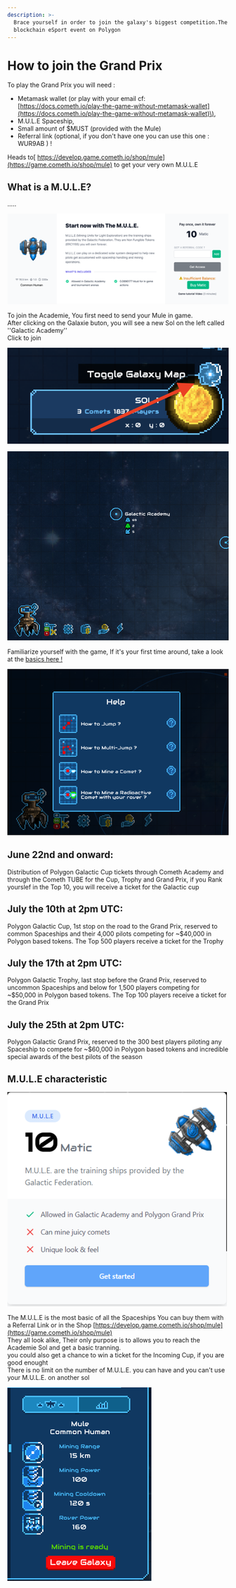 ```yaml
---
description: >-
  Brace yourself in order to join the galaxy's biggest competition.The 1st
  blockchain eSport event on Polygon
---
```


# How to join the Grand Prix

To play the Grand Prix you will need :  
  
- Metamask wallet \(or play with your email cf: [https://docs.cometh.io/play-the-game-without-metamask-wallet](https://docs.cometh.io/play-the-game-without-metamask-wallet)\),   
- M.U.L.E Spaceship,   
- Small amount of $MUST \(provided with the Mule\)  
- Referral link \(optional, if you don't have one you can use this one : WUR9AB \) !

Heads to[ https://develop.game.cometh.io/shop/mule](https://game.cometh.io/shop/mule) to get your very own M.U.L.E

## What is a M.U.L.E?

.....

![](../.gitbook/assets/capture-de-cran-2021-06-22-a-14.35.34.png)

To join the Academie, You first need to send your Mule in game.  
After clicking on the Galaxie buton, you will see a new Sol on the left called ''Galactic Academy''  
Click to join

![Click here to open the galaxy](../.gitbook/assets/0_1kvt7hh_rvzmzudf.png)



![Your M.U.L.E will already be waiting for you on the sol, ready to mine some comets !](../.gitbook/assets/661dd7bc6d9dac530a5fbe6789f86c29%20%281%29.png)

  
Familiarize yourself with the game, If it's your first time around, take a look at the [basics here !](https://docs.cometh.io/game/how-to-play-cometh-1)



![Follow the ehlp provided by our little Robot friend to learn how to play](../.gitbook/assets/325596b3174af25375ee8bc80b216834.png)

##   **June 22nd and onward:** 

  
Distribution of Polygon Galactic Cup tickets through Cometh Academy and through the Cometh TUBE for the Cup, Trophy and Grand Prix, if you Rank yourslef in the Top 10, you will receive a ticket for the Galactic cup

## **July the 10th at 2pm UTC**: 

  
Polygon Galactic Cup, 1st stop on the road to the Grand Prix, reserved to common Spaceships and their 4,000 pilots competing for ~$40,000 in Polygon based tokens. The Top 500 players receive a ticket for the Trophy

## **July the 17th at 2pm UTC**: 

  
Polygon Galactic Trophy, last stop before the Grand Prix, reserved to uncommon Spaceships and below for 1,500 players competing for ~$50,000 in Polygon based tokens. The Top 100 players receive a ticket for the Grand Prix

## **July the 25th at 2pm UTC**: 

  
Polygon Galactic Grand Prix, reserved to the 300 best players piloting any Spaceship to compete for ~$60,000 in Polygon based tokens and incredible special awards of the best pilots of the season

## 

## M.U.L.E characteristic

![The M.U.L.E ](../.gitbook/assets/7c6c44f233d259c52f5c15b315b8f1f7.png)

The M.U.L.E is the most basic of all the Spaceships You can buy them with a Referral Link or in the Shop [https://develop.game.cometh.io/shop/mule](https://game.cometh.io/shop/mule)  
They all look alike, Their only purpose is to allows you to reach the Academie Sol and get a basic tranning.  
you could also get a chance to win a ticket for the Incoming Cup, if you are good enought  
There is no limit on the number of M.U.L.E. you can have and you can't use your M.U.L.E. on another sol

![](../.gitbook/assets/1abd06209a2881b7e2304da86df30b4a.png)







